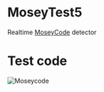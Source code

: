 # MoseyTest5
Realtime [MoseyCode](http://www.tomgibara.com/android/moseycode/) detector
# Test code
![Moseycode](http://szifon.com/wp-content/uploads/2008/07/1.jpg)
